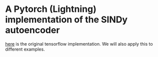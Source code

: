 # A Pytorch (Lightning) implementation of the SINDy autoencoder

[here](https://github.com/kpchamp/SindyAutoencoders) is the original tensorflow implementation. We will also apply this to different examples.
